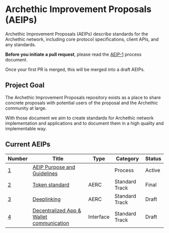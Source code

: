 # Archethic Improvement Proposals (AEIPs)

Archethic Improvement Proposals (AEIPs) describe standards for the Archethic network, including core protocol specifications, client APIs, and any standards. 

**Before you initiate a pull request**, please read the [AEIP-1](AEIP-1.md) process document.

Once your first PR is merged, this will be merged into a draft AEIPs. 

## Project Goal

The Archethic Improvement Proposals repository exists as a place to share concrete proposals with potential users of the proposal and the Archethic community at large.

With those document we aim to create standards for Archethic network implementation and applications and to document them in a high quality and implementable way.

## Current AEIPs

| Number | Title | Type | Category | Status |  
|-|-|-|-|-|
| [1](https://github.com/archethic-foundation/aeip/blob/main/AEIP-1.md) |  [AEIP Purpose and Guidelines](https://github.com/archethic-foundation/aeip/blob/main/AEIP-1.md) | | Process | Active | 
| [2](https://github.com/archethic-foundation/aeip/blob/main/AEIP-2.md) |  [Token standard](https://github.com/archethic-foundation/aeip/blob/main/AEIP-2.md) | AERC | Standard Track | Final | 
| [3](https://github.com/archethic-foundation/aeip/blob/main/AEIP-3.md) |  [Deeplinking](https://github.com/archethic-foundation/aeip/blob/main/AEIP-3.md) | AERC | Standard Track | Draft | 
| [4](https://github.com/archethic-foundation/aeip/blob/main/AEIP-4.md) |  [Decentralized App & Wallet communication](https://github.com/archethic-foundation/aeip/blob/main/AEIP-4.md) | Interface | Standard Track | Draft | 



